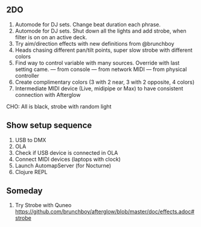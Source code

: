 ## 2DO

1. Automode for DJ sets. Change beat duration each phrase.
1. Automode for DJ sets. Shut down all the lights and add strobe, when filter is on on an active deck.
1. Try aim/direction effects with new definitions from @brunchboy
1. Heads chasing different pan/tilt points, super slow strobe with different colors
1. Find way to control variable with many sources. Override with last setting came.
— from console
— from network MIDI
— from physical controller
1. Create complimentary colors (3 with 2 near, 3 with 2 opposite, 4 colors)
1. Intermediate MIDI device (Live, midipipe or Max) to have consistent connection with Afterglow

CHO: All is black, strobe with random light

## Show setup sequence

1. USB to DMX
1. OLA
1. Check if USB device is connected in OLA
1. Connect MIDI devices (laptops with clock)
1. Launch AutomapServer (for Nocturne)
1. Clojure REPL

## Someday

1. Try Strobe with Quneo https://github.com/brunchboy/afterglow/blob/master/doc/effects.adoc#strobe





